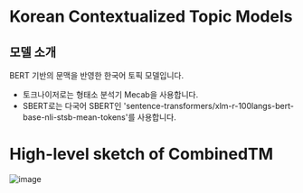 # Korean Contextualized Topic Models
## 모델 소개
BERT 기반의 문맥을 반영한 한국어 토픽 모델입니다.

* 토크나이저로는 형태소 분석기 Mecab을 사용합니다.
* SBERT로는 다국어 SBERT인 'sentence-transformers/xlm-r-100langs-bert-base-nli-stsb-mean-tokens'를 사용합니다.

# High-level sketch of CombinedTM
![image](https://user-images.githubusercontent.com/73151616/154487038-aa4f1edb-4bf7-484f-a2ac-76b2aa9d2e06.jpg)
